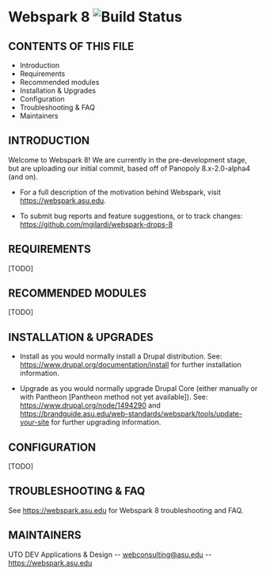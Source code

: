 # Webspark 8 ![Build Status](https://travis-ci.org/jrounsav/webspark-drops-8.svg?branch=master)

CONTENTS OF THIS FILE
---------------------

 * Introduction
 * Requirements
 * Recommended modules
 * Installation & Upgrades
 * Configuration
 * Troubleshooting & FAQ
 * Maintainers



INTRODUCTION
------------

 Welcome to Webspark 8! We are currently in the pre-development stage, but are
 uploading our initial commit, based off of Panopoly 8.x-2.0-alpha4 (and on).

  * For a full description of the motivation behind Webspark, visit
    https://webspark.asu.edu.

  * To submit bug reports and feature suggestions, or to track changes:
    https://github.com/mgilardi/webspark-drops-8



REQUIREMENTS
------------

 [TODO]



RECOMMENDED MODULES
-------------------

 [TODO]



INSTALLATION & UPGRADES
-----------------------

  * Install as you would normally install a Drupal distribution. See:
    https://www.drupal.org/documentation/install for further installation
    information.

  * Upgrade as you would normally upgrade Drupal Core (either manually or with
    Pantheon [Pantheon method not yet available]). See:
    https://www.drupal.org/node/1494290 and
    https://brandguide.asu.edu/web-standards/webspark/tools/update-your-site for
    further upgrading information.



CONFIGURATION
-------------

 [TODO]



TROUBLESHOOTING & FAQ
---------------------

 See https://webspark.asu.edu for Webspark 8 troubleshooting and FAQ.



MAINTAINERS
-----------

 UTO DEV Applications & Design -- webconsulting@asu.edu -- https://webspark.asu.edu
